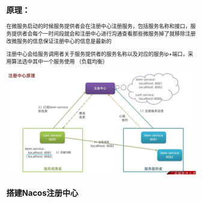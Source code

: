 ## 原理：

在微服务启动的时候服务提供者会在注册中心注册服务，包括服务名称和接口，服务提供者会每个一时间段就会和注册中心进行沟通查看那些微服务掉了就移除注册改微服务的信息保证注册中心的信息是最新的

注册中心会给服务调用者关于服务提供者的服务名称以及对应的服务ip+端口，采用算法选中其中一个服务使用 （负载均衡）

<img src="./img/QQ截图20240527141818.jpg" alt="Alt" />

## 搭建Nacos注册中心

